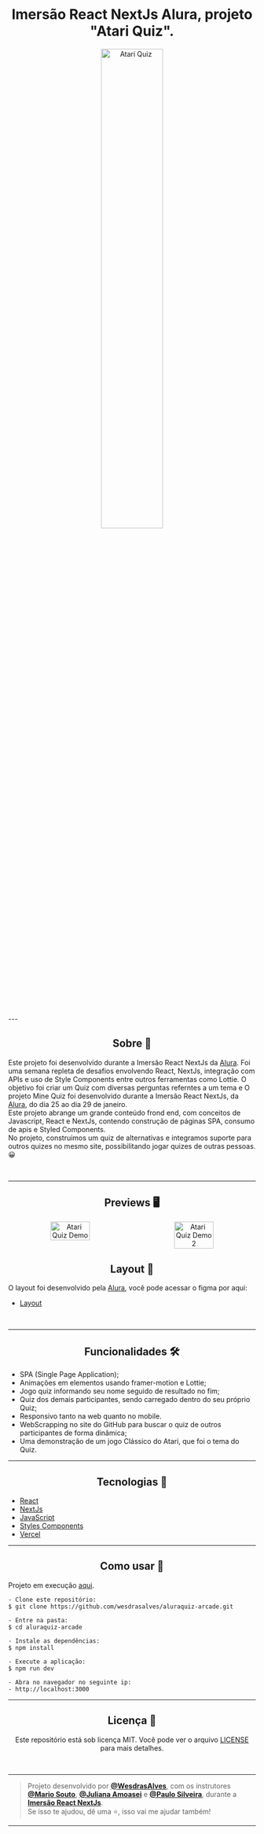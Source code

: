 <h1 align="center">Imersão React NextJs Alura, projeto "Atari Quiz".</h1>

<p align="center">
      <img src="https://aluraquiz-arcade.wesdrasalves.vercel.app/bg.jpg" width="50%" alt="Atari Quiz"/>
</p>---

<h2 align="center">Sobre 📖</h2>
   
   <p>
      Este projeto foi desenvolvido durante a Imersão React NextJs da <a href="https://www.alura.com.br/">Alura</a>.
      Foi uma semana repleta de desafios envolvendo React, NextJs, integração com APIs e uso de Style Components entre outros ferramentas como Lottie.
      O objetivo foi criar um Quiz com diversas perguntas referntes a um tema e 
      O projeto Mine Quiz foi desenvolvido durante a Imersão React NextJs, da <a href="https://www.alura.com.br/">Alura</a>, do dia 25 ao dia 29 de janeiro.<br>
      Este projeto abrange um grande conteúdo frond end, com conceitos de Javascript, React e NextJs, contendo construção de páginas SPA, consumo de apis e Styled Components.<br>
      No projeto, construimos um quiz de alternativas e integramos suporte para outros quizes no mesmo site, possibilitando jogar quizes de outras pessoas. 😀<br>
   </p><br>

---

<h2 align="center">Previews 🖥️</h2>

   <p align="center" style="display:flex; justify-content:space-around; ">
      <img src="https://raw.githubusercontent.com/wesdrasalves/aluraquiz-arcade/main/src/imgs/gif1.gif" width="40%" alt="Atari Quiz Demo"/>
      <img src="https://raw.githubusercontent.com/wesdrasalves/aluraquiz-arcade/main/src/imgs/gi2.gif" width="40%" alt="Atari Quiz Demo 2"/>
   </p>

<h2 align="center">Layout 🎨</h2>

   <p >
      O layout foi desenvolvido pela <a href="https://www.alura.com.br/">
      Alura</a>, você pode acessar o figma por aqui:
      
   - <a href="https://www.figma.com/file/cg1MIzSRRss8ggpypQbmdD/AluraQuiz?node-id=0%3A1">Layout</a> 
   </p><br>

---

<h2 align="center">Funcionalidades 🛠️</h2>


- SPA (Single Page Application);
- Animações em elementos usando framer-motion e Lottie;
- Jogo quiz informando seu nome seguido de resultado no fim;
- Quiz dos demais participantes, sendo carregado dentro do seu próprio Quiz;
- Responsivo tanto na web quanto no mobile.<br>
- WebScrapping no site do GitHub para buscar o quiz de outros participantes de forma dinâmica;
- Uma demonstração de um jogo Clássico do Atari, que foi o tema do Quiz.
---

<h2 align="center">Tecnologias 🚀</h2>

- [React](https://reactjs.org/)
- [NextJs](https://nextjs.org/)
- [JavaScript](https://www.javascript.com/)
- [Styles Components](https://styled-components.com/)
- [Vercel](https://vercel.com/dashboard)

---

<h2 align="center">Como usar 🤔</h2>

   Projeto em execução <a href="https://aluraquiz-arcade.wesdrasalves.vercel.app/" target="_blank">aqui</a>.

   ```
   - Clone este repositório:
   $ git clone https://github.com/wesdrasalves/aluraquiz-arcade.git

   - Entre na pasta:
   $ cd aluraquiz-arcade

   - Instale as dependências:
   $ npm install

   - Execute a aplicação:
   $ npm run dev

   - Abra no navegador no seguinte ip:
   - http://localhost:3000

   ```

---

<h2 align="center">Licença 📝</h2>

<p align="center">
   Este repositório está sob licença MIT. Você pode ver o arquivo <a href="https://github.com/LukeFlame/minequiz/blob/main/LICENSE" >LICENSE</a> para mais detalhes.
</p><br>

---

> Projeto desenvolvido por **[@WesdrasAlves](https://github.com/wesdrasalves)**, com os instrutores **[@Mario Souto](https://twitter.com/omariosouto)**, **[@Juliana Amoasei](https://twitter.com/aquijuz)** e **[@Paulo Silveira](https://twitter.com/paulo_caelum)**, durante a **[Imersão React NextJs](https://www.alura.com.br/)**. <br> 
> Se isso te ajudou, dê uma ⭐, isso vai me ajudar também! <br>

---
